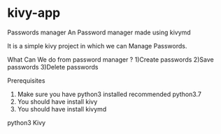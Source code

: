 # kivy-app
Passwords manager
An Password manager made using kivymd 

It is a simple kivy project in which we can Manage Passwords.

What Can We do from password manager ?
1)Create passwords
2)Save passwords
3)Delete passwords

Prerequisites
1) Make sure you have python3 installed recommended python3.7
2) You should have install kivy
3) You should have install kivymd


python3
Kivy
